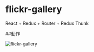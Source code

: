 # flickr-gallery

React + Redux + Router + Redux Thunk

##動作

![flickr-gallery](resouces/flickr-gallery_430.gif)